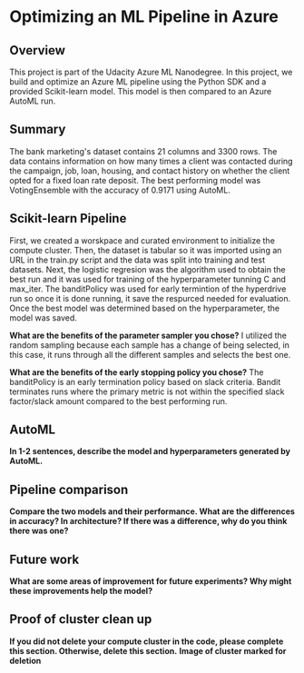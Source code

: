 # Optimizing an ML Pipeline in Azure

## Overview
This project is part of the Udacity Azure ML Nanodegree.
In this project, we build and optimize an Azure ML pipeline using the Python SDK and a provided Scikit-learn model.
This model is then compared to an Azure AutoML run.

## Summary
The bank marketing's dataset contains 21 columns and 3300 rows. The data contains information on how many times a client was contacted during the campaign, job, loan, housing, and contact history on whether the client opted for a fixed loan rate deposit. The best performing model was VotingEnsemble with the accuracy of 0.9171 using AutoML. 

## Scikit-learn Pipeline
First, we created a worskpace and curated environment to initialize the compute cluster. Then, the dataset is tabular so it was imported using an URL in the train.py script and the data was split into training and test datasets. Next, the logistic regresion was the algorithm used to obtain the best run and it was used for training of the hyperparameter tunning C and max_iter. The banditPolicy was used for early termintion of the hyperdrive run so once it is done running, it save the respurced needed for evaluation. Once the best model was determined based on the hyperparameter, the model was saved.

**What are the benefits of the parameter sampler you chose?**
I utilized the random sampling because each sample has a change of being selected, in this case, it runs through all the different samples and selects the best one.

**What are the benefits of the early stopping policy you chose?**
The banditPolicy is an early termination policy based on slack criteria. Bandit terminates runs where the primary metric is not within the specified slack factor/slack amount compared to the best performing run.

## AutoML
**In 1-2 sentences, describe the model and hyperparameters generated by AutoML.**


## Pipeline comparison
**Compare the two models and their performance. What are the differences in accuracy? In architecture? If there was a difference, why do you think there was one?**

## Future work
**What are some areas of improvement for future experiments? Why might these improvements help the model?**

## Proof of cluster clean up
**If you did not delete your compute cluster in the code, please complete this section. Otherwise, delete this section.**
**Image of cluster marked for deletion**
